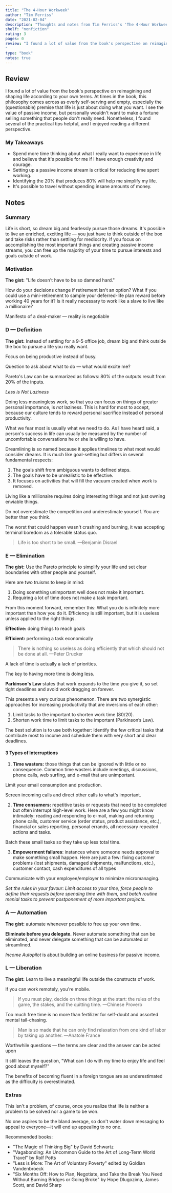 ```yaml
---
title: "The 4-Hour Workweek"
author: "Tim Ferriss"
date: "2021-02-04"
description: "Thoughts and notes from Tim Ferriss's 'The 4-Hour Workweek'."
shelf: "nonfiction"
rating: 3
pages: 0
review: "I found a lot of value from the book's perspective on reimagining and shaping life according to your own terms. At times in the book, this philosophy comes across as overly self-serving and empty, especially the (questionable) premise that life is just about doing what you want. I see the value of passive income, but personally wouldn't want to make a fortune selling something that people don't really need. Nonetheless, I found several of the practical tips helpful, and I enjoyed reading a different perspective.
"
type: "book" 
notes: true
---
```


## Review

I found a lot of value from the book's perspective on reimagining and shaping life according to your own terms. At times in the book, this philosophy comes across as overly self-serving and empty, especially the (questionable) premise that life is just about doing what you want. I see the value of passive income, but personally wouldn't want to make a fortune selling something that people don't really need. Nonetheless, I found several of the practical tips helpful, and I enjoyed reading a different perspective.

### My Takeaways

- Spend more time thinking about what I really want to experience in life and believe that it's possible for me if I have enough creativity and courage.
- Setting up a passive income stream is critical for reducing time spent working.
- Identifying the 20% that produces 80% will help me simplify my life.
- It's possible to travel without spending insane amounts of money.

## Notes

### Summary

Life is short, so dream big and fearlessly pursue those dreams. It's possible to live an enriched, exciting life — you just have to think outside of the box and take risks rather than settling for mediocrity. If you focus on accomplishing the most important things and creating passive income streams, you can free up the majority of your time to pursue interests and goals outside of work.

### Motivation

**The gist:** "Life doesn't have to be so damned hard."

How do your decisions change if retirement isn't an option? What if you could use a mini-retirement to sample your deferred-life plan reward before working 40 years for it? Is it really necessary to work like a slave to live like a millionaire?

Manifesto of a deal-maker — reality is negotiable

### D — Definition

**The gist:** Instead of settling for a 9-5 office job, dream big and think outside the box to pursue a life you really want.

Focus on being productive instead of busy.

Question to ask about what to do — what would excite me?

Pareto's Law can be summarized as follows: 80% of the outputs result from 20% of the inputs.

_Less is Not Laziness_

Doing less meaningless work, so that you can focus on things of greater personal importance, is _not_ laziness. This is hard for most to accept, because our culture tends to reward personal sacrifice instead of personal productivity.

What we fear most is usually what we need to do. As I have heard said, a person's success in life can usually be measured by the number of uncomfortable conversations he or she is willing to have.

Dreamlining is so named because it applies timelines to what most would consider dreams.
It is much like goal-setting but differs in several fundamental respects:

1. The goals shift from ambiguous wants to defined steps.
2. The goals have to be unrealistic to be effective.
3. It focuses on activities that will fill the vacuum created when work is removed.

Living like a millionaire requires doing interesting things and not just owning enviable things.

Do not overestimate the competition and underestimate yourself. You are better than you think.

The worst that could happen wasn't crashing and burning, it was accepting terminal boredom as a tolerable status quo.

> Life is too short to be small.
> —Benjamin Disrael

### E — Elimination

**The gist:** Use the Pareto principle to simplify your life and set clear boundaries with other people and yourself.

Here are two truisms to keep in mind:

1. Doing something unimportant well does not make it important.
2. Requiring a lot of time does not make a task important.

From this moment forward, remember this: What you do is infinitely more important than how you do it. Efficiency is still important, but it is useless unless applied to the right things.

**Effective:** doing things to reach goals

**Efficient:** performing a task economically

> There is nothing so useless as doing efficiently that which should not be done at all.
> —Peter Drucker

A lack of time is actually a lack of priorities.

The key to having more time is doing less.

**Parkinson's Law** states that work expands to the time you give it, so set tight deadlines and avoid work dragging on forever.

This presents a very curious phenomenon. There are two synergistic approaches for increasing productivity that are inversions of each other:

1. Limit tasks to the important to shorten work time (80/20).
2. Shorten work time to limit tasks to the important (Parkinson’s Law).

The best solution is to use both together: Identify the few critical tasks that contribute most to income and schedule them with very short and clear deadlines.

#### 3 Types of Interruptions

1. **Time wasters:** those things that can be ignored with little or no consequence. Common time wasters include meetings, discussions, phone calls, web surfing, and e-mail that are unimportant.

Limit your email consumption and production.

Screen incoming calls and direct other calls to what's important.

2. **Time consumers:** repetitive tasks or requests that need to be completed but often interrupt high-level work. Here are a few you might know intimately: reading and responding to e-mail, making and returning phone calls, customer service (order status, product assistance, etc.), financial or sales reporting, personal errands, all necessary repeated actions and tasks.

Batch these small tasks so they take up less total time.

3. **Empowerment failures**: instances where someone needs approval to make something small happen. Here are just a few: fixing customer problems (lost shipments, damaged shipments, malfunctions, etc.), customer contact, cash expenditures of all types

Communicate with your employee/employer to minimize micromanaging.

_Set the rules in your favour: Limit access to your time, force people to define their requests before spending time with them, and batch routine menial tasks to prevent postponement of more important projects._

### A — Automation

**The gist:** automate whenever possible to free up your own time.

**Eliminate before you delegate.** Never automate something that can be eliminated, and never delegate something that can be automated or streamlined.

_Income Autopilot_ is about building an online business for passive income.

### L — Liberation

**The gist:** Learn to live a meaningful life outside the constructs of work.

If you can work remotely, you're mobile.

> If you must play, decide on three things at the start: the rules of the game, the stakes, and the quitting time.
> —Chinese Proverb

Too much free time is no more than fertilizer for self-doubt and assorted mental tail-chasing.

> Man is so made that he can only find relaxation from one kind of labor by taking up another.
> —Anatole France

Worthwhile questions — the terms are clear and the answer can be acted upon

It still leaves the question, "What can I do with my time to enjoy life and feel good about myself?"

The benefits of becoming fluent in a foreign tongue are as underestimated as the difficulty is overestimated.

### Extras

This isn't a problem, of course, once you realize that life is neither a problem to be solved nor a game to be won.

No one aspires to be the bland average, so don't water down messaging to appeal to everyone—it will end up appealing to no one.

Recommended books:

- "The Magic of Thinking Big" by David Schwartz
- "Vagabonding: An Uncommon Guide to the Art of Long-Term World Travel" by Rolf Potts
- "Less is More: The Art of Voluntary Poverty" edited by Goldian Vandenbroeck
- "Six Months Off: How to Plan, Negotiate, and Take the Break You Need Without Burning Bridges or Going Broke" by Hope Dlugozima, James Scott, and David Sharp
